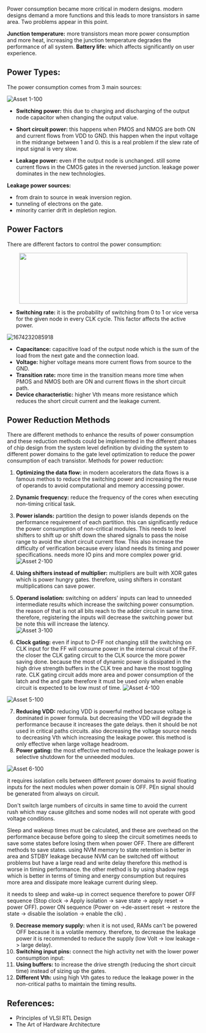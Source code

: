 Power consumption became more critical in modern designs. modern designs demand a more functions and this leads to more transistors in same area. Two problems appear in this point. 

**Junction temperature:** more transistors mean more power consumption and more heat, increasing the junction temperature degrades the performance of all system.
**Battery life:** which affects significantly on user experience.


## Power Types:
The power consumption comes from 3 main sources:

![Asset 1-100](https://user-images.githubusercontent.com/43087648/215611989-20a137ef-839c-4522-bd95-6c96d11663e0.jpg)

- **Switching power:** this due to charging and discharging of the output node capacitor when changing the output value.

- **Short circuit power:** this happens when PMOS and NMOS are both ON and current flows from VDD to GND. this happen when the input voltage in the midrange between 1 and 0. this is a real problem if the slew rate of input signal is very slow. 

- **Leakage power:** even if the output node is unchanged. still some current flows in the CMOS gates in the reversed junction. leakage power dominates in the new technologies. 

**Leakage power sources:**
- from drain to source in weak inversion region.
- tunneling of electrons on the gate.
- minority carrier drift in depletion region.


## Power Factors



There are different factors to control the power consumption:
<p align="center">
  <img width="440" height="133" src="https://user-images.githubusercontent.com/43087648/215612354-ccc786d2-1418-49fa-91a6-13d1800d0953.png">
</p>

- **Switching rate:** it is the probability of switching from 0 to 1 or vice versa for the given node in every CLK cycle. This factor affects the active power.

![1674232085918](https://user-images.githubusercontent.com/43087648/215612417-2070293e-fedd-4548-bc67-0d4ccdf71473.png)
 
- **Capacitance:** capacitive load of the output node which is the sum of the load from the next gate and the connection load. 
- **Voltage:** higher voltage means more current flows from source to the GND.
- **Transition rate:** more time in the transition means more time when PMOS and NMOS both are ON and current flows in the short circuit path. 
- **Device characteristic:** higher Vth means more resistance which reduces the short circuit current and the leakage current.

## Power Reduction Methods
There are different methods to enhance the results of power consumption and these reduction methods could be implemented in the different phases of chip design from the system level definition by dividing the system to different power domains to the gate level optimization to reduce the power consumption of each transistor. Methods for power reduction: 

1. **Optimizing the data flow:** in modern accelerators the data flows is a famous methos to reduce the switching power and increasing the reuse of operands to avoid computational and memory accessing power.
2. **Dynamic frequency:** reduce the frequency of the cores when executing non-timing critical task.
3. **Power islands:** partition the design to power islands depends on the performance requirement of each partition. this can significantly reduce the power consumption of non-critical modules. This needs to level shifters to shift up or shift down the shared signals to pass the noise range to avoid the short circuit current flow. This also increase the difficulty of verification because every island needs its timing and power specifications. needs more IO pins and more complex power grid.   
![Asset 2-100](https://user-images.githubusercontent.com/43087648/215612483-5e3ef064-96a8-4247-8c65-57a46a09fce7.jpg)


4. **Using shifters instead of multiplier:** multipliers are built with XOR gates which is power hungry gates. therefore, using shifters in constant multiplications can save power.
5. **Operand isolation:** switching on adders' inputs can lead to unneeded intermediate results which increase the switching power consumption. the reason of that is not all bits reach to the adder circuit in same time. therefore, registering the inputs will decrease the switching power but be note this will increase the latency.  
![Asset 3-100](https://user-images.githubusercontent.com/43087648/215612568-37713560-0d45-490c-988c-3038efec3052.jpg)

6. **Clock gating:** even if input to D-FF not changing still the switching on CLK input for the FF will consume power in the internal circuit of the FF. the closer the CLK gating circuit to the CLK source the more power saving done. because the most of dynamic power is dissipated in the high drive strength buffers in the CLK tree and have the most toggling rate. CLK gating circuit adds more area and power consumption of the latch and the and gate therefore it must be used only when enable circuit is expected to be low must of time. 
![Asset 4-100](https://user-images.githubusercontent.com/43087648/215612624-ed656db1-fcb5-45df-9c31-b3b7083cfcbb.jpg)

![Asset 5-100](https://user-images.githubusercontent.com/43087648/215612677-6a3129b6-6784-49d6-b312-c1165f8b55e5.jpg)

7. **Reducing VDD:** reducing VDD is powerful method because voltage is dominated in power formula. but decreasing the VDD will degrade the performance because it increases the gate delays. then it should be not used in critical paths circuits. also decreasing the voltage source needs to decreasing Vth which increasing the leakage power. this method is only effective when large voltage headroom.
8. **Power gating:** the most effective method to reduce the leakage power is selective shutdown for the unneeded modules. 


![Asset 6-100](https://user-images.githubusercontent.com/43087648/215612725-b437bf90-1020-4921-893a-57f188c5cd17.jpg)

it requires isolation cells between different power domains to avoid floating inputs for the next modules when power domain is OFF. PEn signal should be generated from always on circuit.

Don't switch large numbers of circuits in same time to avoid the current rush which may cause glitches and some nodes will not operate with good voltage conditions. 

Sleep and wakeup times must be calculated, and these are overhead on the performance because before going to sleep the circuit sometimes needs to save some states before losing them when power OFF. There are different methods to save states. using NVM memory to state retention is better in area and STDBY leakage because NVM can be switched off without problems but have a large read and write delay therefore this method is worse in timing performance. the other method is by using shadow regs which is better in terms of timing and energy consumption but requires more area and dissipate more leakage current during sleep. 

it needs to sleep and wake-up in correct sequence therefore to power OFF sequence (Stop clock -> Apply isolation -> save state -> apply reset -> power OFF). power ON sequence (Power on ->de-assert reset -> restore the state -> disable the isolation -> enable the clk) . 

9. **Decrease memory supply:** when it is not used, RAMs can't be powered OFF because it is a volatile memory. therefore, to decrease the leakage power it is recommended to reduce the supply (low Volt -> low leakage -> large delay).    
10. **Switching input pins:** connect the high activity net with the lower power consumption input:
11. **Using buffers:** to increase the drive strength (reducing the short circuit time) instead of sizing up the gates.
12. **Different Vth:** using high Vth gates to reduce the leakage power in the non-critical paths to maintain the timing results.







## References:
 - Principles of VLSI RTL Design 
 - The Art of Hardware Architecture 
